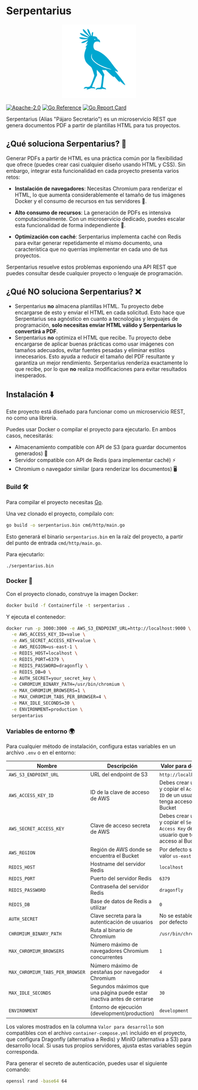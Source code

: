 # Serpentarius

<div align="center">
  <img src="../assets/logo.png" alt="Serpentarius Logo" width="200px" height="200px" />
</div>

[![Apache-2.0](https://img.shields.io/badge/License-Apache_2.0-blue.svg)](https://opensource.org/licenses/Apache-2.0)
[![Go Reference](https://pkg.go.dev/badge/github.com/PChaparro/serpentarius.svg)](https://pkg.go.dev/github.com/PChaparro/serpentarius)
[![Go Report Card](https://goreportcard.com/badge/github.com/PChaparro/serpentarius)](https://goreportcard.com/report/github.com/PChaparro/serpentarius)

Serpentarius (Alias "Pájaro Secretario") es un microservicio REST que genera documentos PDF a partir de plantillas HTML para tus proyectos.

## ¿Qué soluciona Serpentarius? 🤔

Generar PDFs a partir de HTML es una práctica común por la flexibilidad que ofrece (puedes crear casi cualquier diseño usando HTML y CSS). Sin embargo, integrar esta funcionalidad en cada proyecto presenta varios retos:

- **Instalación de navegadores**: Necesitas Chromium para renderizar el HTML, lo que aumenta considerablemente el tamaño de tus imágenes Docker y el consumo de recursos en tus servidores 💸.

- **Alto consumo de recursos**: La generación de PDFs es intensiva computacionalmente. Con un microservicio dedicado, puedes escalar esta funcionalidad de forma independiente 🚀.

- **Optimización con caché**: Serpentarius implementa caché con Redis para evitar generar repetidamente el mismo documento, una característica que no querrías implementar en cada uno de tus proyectos.

Serpentarius resuelve estos problemas exponiendo una API REST que puedes consultar desde cualquier proyecto o lenguaje de programación.

## ¿Qué **NO** soluciona Serpentarius? ❌

- Serpentarius **no** almacena plantillas HTML. Tu proyecto debe encargarse de esto y enviar el HTML en cada solicitud. Esto hace que Serpentarius sea agnóstico en cuanto a tecnologías y lenguajes de programación, **solo necesitas enviar HTML válido y Serpentarius lo convertirá a PDF**.
- Serpentarius **no** optimiza el HTML que recibe. Tu proyecto debe encargarse de aplicar buenas prácticas como usar imágenes con tamaños adecuados, evitar fuentes pesadas y eliminar estilos innecesarios. Esto ayuda a reducir el tamaño del PDF resultante y garantiza un mejor rendimiento. Serpentarius renderiza exactamente lo que recibe, por lo que **no** realiza modificaciones para evitar resultados inesperados.

## Instalación ⬇️

Este proyecto está diseñado para funcionar como un microservicio REST, no como una librería.

Puedes usar Docker o compilar el proyecto para ejecutarlo. En ambos casos, necesitarás:

- Almacenamiento compatible con API de S3 (para guardar documentos generados) 📂
- Servidor compatible con API de Redis (para implementar caché) ⚡
- Chromium o navegador similar (para renderizar los documentos) 🖥️

### Build 🛠️

Para compilar el proyecto necesitas [Go](https://golang.org/dl/).

Una vez clonado el proyecto, compílalo con:

```bash
go build -o serpentarius.bin cmd/http/main.go
```

Esto generará el binario `serpentarius.bin` en la raíz del proyecto, a partir del punto de entrada `cmd/http/main.go`.

Para ejecutarlo:

```bash
./serpentarius.bin
```

### Docker 🐳

Con el proyecto clonado, construye la imagen Docker:

```bash
docker build -f Containerfile -t serpentarius .
```

Y ejecuta el contenedor:

```bash
docker run -p 3000:3000 -e AWS_S3_ENDPOINT_URL=http://localhost:9000 \
  -e AWS_ACCESS_KEY_ID=value \
  -e AWS_SECRET_ACCESS_KEY=value \
  -e AWS_REGION=us-east-1 \
  -e REDIS_HOST=localhost \
  -e REDIS_PORT=6379 \
  -e REDIS_PASSWORD=dragonfly \
  -e REDIS_DB=0 \
  -e AUTH_SECRET=your_secret_key \
  -e CHROMIUM_BINARY_PATH=/usr/bin/chromium \
  -e MAX_CHROMIUM_BROWSERS=1 \
  -e MAX_CHROMIUM_TABS_PER_BROWSER=4 \
  -e MAX_IDLE_SECONDS=30 \
  -e ENVIRONMENT=production \
  serpentarius
```

### Variables de entorno 🌍

Para cualquier método de instalación, configura estas variables en un archivo `.env` o en el entorno:

| Nombre                          | Descripción                                                            | Valor para desarrollo                                                                          |
| ------------------------------- | ---------------------------------------------------------------------- | ---------------------------------------------------------------------------------------------- |
| `AWS_S3_ENDPOINT_URL`           | URL del endpoint de S3                                                 | `http://localhost:9000`                                                                        |
| `AWS_ACCESS_KEY_ID`             | ID de la clave de acceso de AWS                                        | Debes crear un Bucket y copiar el `Access Key ID` de un usuario que tenga acceso al Bucket     |
| `AWS_SECRET_ACCESS_KEY`         | Clave de acceso secreta de AWS                                         | Debes crear un Bucket y copiar el `Secret Access Key` de un usuario que tenga acceso al Bucket |
| `AWS_REGION`                    | Región de AWS donde se encuentra el Bucket                             | Por defecto se usa el valor `us-east-1`                                                        |
| `REDIS_HOST`                    | Hostname del servidor Redis                                            | `localhost`                                                                                    |
| `REDIS_PORT`                    | Puerto del servidor Redis                                              | `6379`                                                                                         |
| `REDIS_PASSWORD`                | Contraseña del servidor Redis                                          | `dragonfly`                                                                                    |
| `REDIS_DB`                      | Base de datos de Redis a utilizar                                      | `0`                                                                                            |
| `AUTH_SECRET`                   | Clave secreta para la autenticación de usuarios                        | No se establece valor por defecto                                                              |
| `CHROMIUM_BINARY_PATH`          | Ruta al binario de Chromium                                            | `/usr/bin/chromium`                                                                            |
| `MAX_CHROMIUM_BROWSERS`         | Número máximo de navegadores Chromium concurrentes                     | `1`                                                                                            |
| `MAX_CHROMIUM_TABS_PER_BROWSER` | Número máximo de pestañas por navegador Chromium                       | `4`                                                                                            |
| `MAX_IDLE_SECONDS`              | Segundos máximos que una página puede estar inactiva antes de cerrarse | `30`                                                                                           |
| `ENVIRONMENT`                   | Entorno de ejecución (development/production)                          | `development`                                                                                  |

Los valores mostrados en la columna `Valor para desarrollo` son compatibles con el archivo `container-compose.yml` incluido en el proyecto, que configura Dragonfly (alternativa a Redis) y MinIO (alternativa a S3) para desarrollo local. Si usas tus propios servidores, ajusta estas variables según corresponda.

Para generar el secreto de autenticación, puedes usar el siguiente comando:

```bash
openssl rand -base64 64
```
